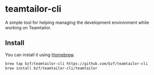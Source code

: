 teamtailor-cli
==============

A simple tool for helping managing the development environment while working on
Teamtailor.


## Install

You can install it using [Homebrew].

[Homebrew]: https://brew.sh/

```sh
brew tap bzf/teamtailor-cli https://github.com/bzf/teamtailor-cli
brew install bzf/teamtailor-cli/teamtailor
```
